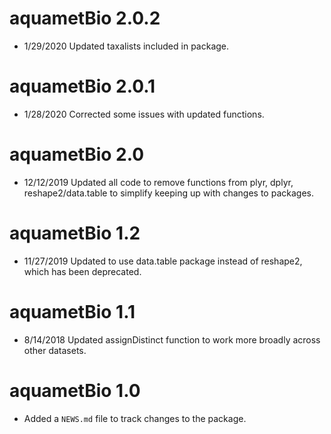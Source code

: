 # aquametBio 2.0.2

* 1/29/2020 Updated taxalists included in package.

# aquametBio 2.0.1

* 1/28/2020 Corrected some issues with updated functions.

# aquametBio 2.0

* 12/12/2019 Updated all code to remove functions from plyr, dplyr, reshape2/data.table to simplify 
keeping up with changes to packages.

# aquametBio 1.2

* 11/27/2019 Updated to use data.table package instead of reshape2, which has been deprecated.

# aquametBio 1.1 

* 8/14/2018 Updated assignDistinct function to work more broadly across
        other datasets. 

# aquametBio 1.0

* Added a `NEWS.md` file to track changes to the package.


